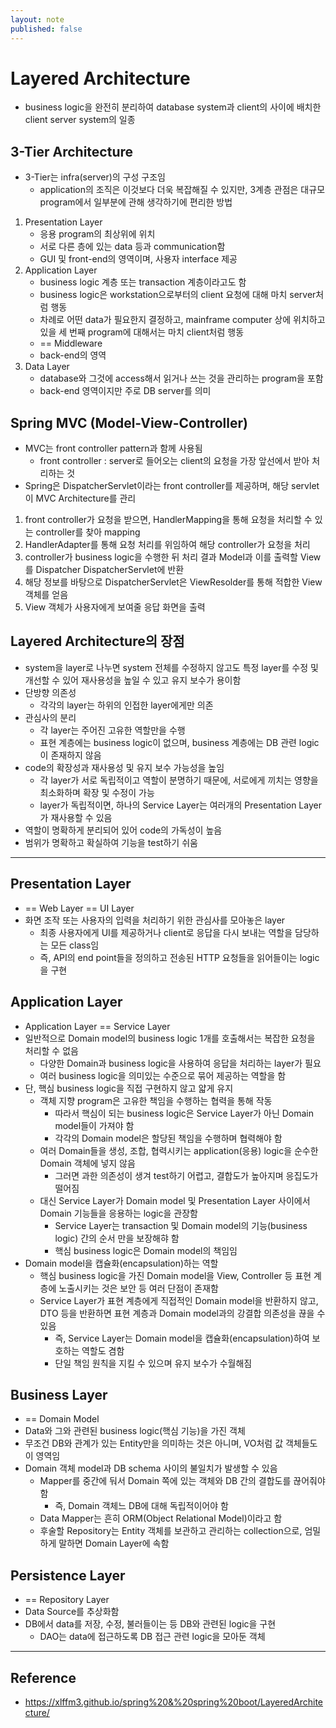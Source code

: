 ```yaml
---
layout: note
published: false
---
```


# Layered Architecture

- business logic을 완전히 분리하여 database system과 client의 사이에 배치한 client server system의 일종

## 3-Tier Architecture

- 3-Tier는 infra(server)의 구성 구조임
    - application의 조직은 이것보다 더욱 복잡해질 수 있지만, 3계층 관점은 대규모 program에서 일부분에 관해 생각하기에 편리한 방법
1. Presentation Layer
    - 응용 program의 최상위에 위치
    - 서로 다른 층에 있는 data 등과 communication함
    - GUI 및 front-end의 영역이며, 사용자 interface 제공
2. Application Layer
    - business logic 계층 또는 transaction 계층이라고도 함
    - business logic은 workstation으로부터의 client 요청에 대해 마치 server처럼 행동
    - 차례로 어떤 data가 필요한지 결정하고, mainframe computer 상에 위치하고 있을 세 번째 program에 대해서는 마치 client처럼 행동
    - == Middleware
    - back-end의 영역
3. Data Layer
    - database와 그것에 access해서 읽거나 쓰는 것을 관리하는 program을 포함
    - back-end 영역이지만 주로 DB server를 의미

## Spring MVC (Model-View-Controller)

- MVC는 front controller pattern과 함께 사용됨
    - front controller : server로 들어오는 client의 요청을 가장 앞선에서 받아 처리하는 것
- Spring은 DispatcherServlet이라는 front controller를 제공하며, 해당 servlet이 MVC Architecture를 관리
1. front controller가 요청을 받으면, HandlerMapping을 통해 요청을 처리할 수 있는 controller를 찾아 mapping
2. HandlerAdapter를 통해 요청 처리를 위임하여 해당 controller가 요청을 처리
3. controller가 business logic을 수행한 뒤 처리 결과 Model과 이를 출력할 View를 Dispatcher DispatcherServlet에 반환
4. 해당 정보를 바탕으로 DispatcherServlet은 ViewResolder를 통해 적합한 View 객체를 얻음
5. View 객체가 사용자에게 보여줄 응답 화면을 출력

## Layered Architecture의 장점

- system을 layer로 나누면 system 전체를 수정하지 않고도 특정 layer를 수정 및 개선할 수 있어 재사용성을 높일 수 있고 유지 보수가 용이함
- 단방향 의존성
    - 각각의 layer는 하위의 인접한 layer에게만 의존
- 관심사의 분리
    - 각 layer는 주어진 고유한 역할만을 수행
    - 표현 계층에는 business logic이 없으며, business 계층에는 DB 관련 logic이 존재하지 않음
- code의 확장성과 재사용성 및 유지 보수 가능성을 높임
    - 각 layer가 서로 독립적이고 역할이 분명하기 때문에, 서로에게 끼치는 영향을 최소화하며 확장 및 수정이 가능
    - layer가 독립적이면, 하나의 Service Layer는 여러개의 Presentation Layer가 재사용할 수 있음
- 역할이 명확하게 분리되어 있어 code의 가독성이 높음
- 범위가 명확하고 확실하여 기능을 test하기 쉬움

---

## Presentation Layer

- == Web Layer == UI Layer
- 화면 조작 또는 사용자의 입력을 처리하기 위한 관심사를 모아놓은 layer
    - 최종 사용자에게 UI를 제공하거나 client로 응답을 다시 보내는 역할을 담당하는 모든 class임
    - 즉, API의 end point들을 정의하고 전송된 HTTP 요청들을 읽어들이는 logic을 구현

## Application Layer

- Application Layer == Service Layer
- 일반적으로 Domain model의 business logic 1개를 호출해서는 복잡한 요청을 처리할 수 없음
    - 다양한 Domain과 business logic을 사용하여 응답을 처리하는 layer가 필요
    - 여러 business logic을 의미있는 수준으로 묶어 제공하는 역할을 함
- 단, 핵심 business logic을 직접 구현하지 않고 얇게 유지
    - 객체 지향 program은 고유한 책임을 수행하는 협력을 통해 작동
        - 따라서 핵심이 되는 business logic은 Service Layer가 아닌 Domain model들이 가져야 함
        - 각각의 Domain model은 할당된 책임을 수행하며 협력해야 함
    - 여러 Domain들을 생성, 조합, 협력시키는 application(응용) logic을 순수한 Domain 객체에 넣지 않음
        - 그러면 과한 의존성이 생겨 test하기 어렵고, 결합도가 높아지며 응집도가 떨어짐
    - 대신 Service Layer가 Domain model 및 Presentation Layer 사이에서 Domain 기능들을 응용하는 logic을 관장함
        - Service Layer는 transaction 및 Domain model의 기능(business logic) 간의 순서 만을 보장해햐 함
        - 핵심 business logic은 Domain model의 책임임
- Domain model을 캡슐화(encapsulation)하는 역할
    - 핵심 business logic을 가진 Domain model을 View, Controller 등 표현 계층에 노출시키는 것은 보안 등 여러 단점이 존재함
    - Service Layer가 표현 계층에게 직접적인 Domain model을 반환하지 않고, DTO 등을 반환하면 표현 계층과 Domain model과의 강결합 의존성을 끊을 수 있음
        - 즉, Service Layer는 Domain model을 캡슐화(encapsulation)하여 보호하는 역할도 겸함
        - 단일 책임 원칙을 지킬 수 있으며 유지 보수가 수월해짐

## Business Layer

- == Domain Model
- Data와 그와 관련된 business logic(핵심 기능)을 가진 객체
- 무조건 DB와 관계가 있는 Entity만을 의미하는 것은 아니며, VO처럼 값 객체들도 이 영역임
- Domain 객체 model과 DB schema 사이의 불일치가 발생할 수 있음
    - Mapper를 중간에 둬서 Domain 쪽에 있는 객체와 DB 간의 결합도를 끊어줘야 함
        - 즉, Domain 객체느 DB에 대해 독립적이어야 함
    - Data Mapper는 흔히 ORM(Object Relational Model)이라고 함
    - 후술할 Repository는 Entity 객체를 보관하고 관리하는 collection으로, 엄밀하게 말하면 Domain Layer에 속함

## Persistence Layer

- == Repository Layer
- Data Source를 추상화함
- DB에서 data를 저장, 수정, 불러들이는 등 DB와 관련된 logic을 구현
    - DAO는 data에 접근하도록 DB 접근 관련 logic을 모아둔 객체

---

## Reference

- https://xlffm3.github.io/spring%20&%20spring%20boot/LayeredArchitecture/
